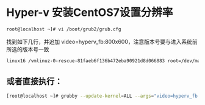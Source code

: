 # Hyper-v 安装CentOS7设置分辨率

```sh
root@localhost ~]# vi /boot/grub2/grub.cfg
```

找到如下几行，并追加 video=hyperv_fb:800x600，注意版本号要与进入系统前所选的版本号一致

```sh
linux16 /vmlinuz-0-rescue-81faeb6f136b472eba90921d8d066883 root=/dev/mapper/centos_miwifi--r4a--srv-root ro crashkernel=auto spectre_v2=retpoline rd.lvm.lv=centos_miwifi-r4a-srv/root rd.lvm.lv=centos_miwifi-r4a-srv/swap rhgb quiet video=hyperv_fb:1920x1080
```


## 或者直接执行：

```sh
[root@localhost ~]# grubby --update-kernel=ALL --args="video=hyperv_fb:1920x1080"
```